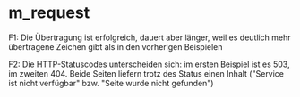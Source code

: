 # m_request

F1: Die Übertragung ist erfolgreich, dauert aber länger, weil es deutlich mehr übertragene Zeichen gibt als in den vorherigen Beispielen

F2: Die HTTP-Statuscodes unterscheiden sich: im ersten Beispiel ist es 503, im zweiten 404. Beide Seiten liefern trotz des Status einen Inhalt ("Service ist nicht verfügbar" bzw. "Seite wurde nicht gefunden")
